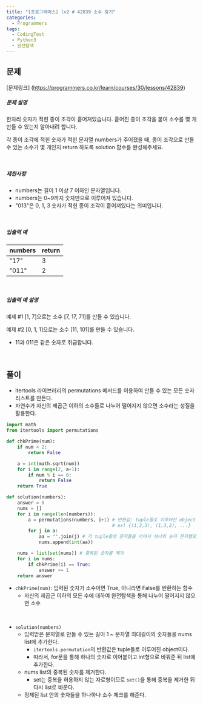 ```yaml
---
title: "[프로그래머스] lv2 # 42839 소수 찾기"
categories:	
  - Programmers
tags:
  - CodingTest
  - Python3
  - 완전탐색
---
```


## 문제

[문제링크] (https://programmers.co.kr/learn/courses/30/lessons/42839)

##### 문제 설명

한자리 숫자가 적힌 종이 조각이 흩어져있습니다. 흩어진 종이 조각을 붙여 소수를 몇 개 만들 수 있는지 알아내려 합니다.

각 종이 조각에 적힌 숫자가 적힌 문자열 numbers가 주어졌을 때, 종이 조각으로 만들 수 있는 소수가 몇 개인지 return 하도록 solution 함수를 완성해주세요.

<br/>

##### 제한사항

- numbers는 길이 1 이상 7 이하인 문자열입니다.
- numbers는 0~9까지 숫자만으로 이루어져 있습니다.
- "013"은 0, 1, 3 숫자가 적힌 종이 조각이 흩어져있다는 의미입니다.

<br/>

##### 입출력 예

| numbers | return |
| ------- | ------ |
| "17"    | 3      |
| "011"   | 2      |

<br/>

##### 입출력 예 설명

예제 #1
[1, 7]으로는 소수 [7, 17, 71]를 만들 수 있습니다.

예제 #2
[0, 1, 1]으로는 소수 [11, 101]를 만들 수 있습니다.

- 11과 011은 같은 숫자로 취급합니다.

<br/>

## 풀이

- itertools 라이브러리의 permutations 메서드를 이용하여 만들 수 있는 모든 숫자 리스트를 만든다.
- 자연수가 자신의 제곱근 이하의 소수들로 나누어 떨어지지 않으면 소수라는 성질을 활용한다. 

```python
import math
from itertools import permutations

def chkPrime(num):
    if num < 2:
        return False

    a = int(math.sqrt(num))
    for i in range(2, a+1):
        if num % i == 0:
            return False
    return True

def solution(numbers):
    answer = 0
    nums = []
    for i in range(len(numbers)):
        a = permutations(numbers, i+1) # 반환값: tuple들로 이루어진 object
        							   # ex) {(1,2,3), (1,3,2), ...}
        for j in a:
            aa = "".join(j) # 각 tuple들의 문자들을 이어서 하나의 숫자 문자열로 만듬
            nums.append(int(aa))

    nums = list(set(nums)) # 중복된 숫자를 제거
    for i in nums:
        if chkPrime(i) == True:
            answer += 1
    return answer
```

- `chkPrime(num)`: 입력된 숫자가 소수이면 True, 아니라면 False를 반환하는 함수
  - 자신의 제곱근 이하의 모든 수에 대하여 완전탐색을 통해 나누어 떨어지지 않으면 소수

<br/>

- `solution(numbers)`
  - 입력받은 문자열로 만들 수 있는 길이 1 ~ 문자열 최대길이의 숫자들을 nums list에 추가한다.
    - `itertools.permutation`의 반환값은 tuple들로 이루어진 object이다.
    - 따라서, for문을 통해 하나의 숫자로 이어붙이고  int형으로 바꿔준 뒤 list에 추가한다.
  - nums list의 중복된 숫자를 제거한다.
    - set는 중복을 허용하지 않는 자료형이므로 `set()`을 통해 중복을 제거한 뒤 다시 list로 바꾼다.
  - 정제된 list 안의 숫자들을 하나하나 소수 체크를 해준다.



